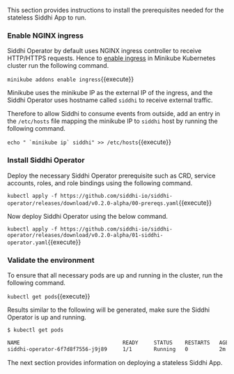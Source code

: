 This section provides instructions to install the prerequisites needed for the stateless Siddhi App to run.

### Enable NGINX ingress

Siddhi Operator by default uses NGINX ingress controller to receive HTTP/HTTPS requests. 
Hence to [enable ingress](https://kubernetes.github.io/ingress-nginx/deploy/) in Minikube Kubernetes cluster run the following command.

`minikube addons enable ingress`{{execute}}

Minikube uses the minikube IP as the external IP of the ingress, and the Siddhi Operator uses hostname called `siddhi` to receive external traffic. 

Therefore to allow Siddhi to consume events from outside, add an entry in the `/etc/hosts` file mapping the minikube IP to `siddhi` host by running the following command.

``` echo " `minikube ip` siddhi" >> /etc/hosts ```{{execute}}

### Install Siddhi Operator

Deploy the necessary Siddhi Operator prerequisite such as CRD, service accounts, roles, and role bindings using the following command.

`kubectl apply -f https://github.com/siddhi-io/siddhi-operator/releases/download/v0.2.0-alpha/00-prereqs.yaml`{{execute}}

Now deploy Siddhi Operator using the below command.

`kubectl apply -f https://github.com/siddhi-io/siddhi-operator/releases/download/v0.2.0-alpha/01-siddhi-operator.yaml`{{execute}}

### Validate the environment

To ensure that all necessary pods are up and running in the cluster, run the following command.

`kubectl get pods`{{execute}}

Results similar to the following will be generated, make sure the Siddhi Operator is up and running. 

```sh
$ kubectl get pods

NAME                                 READY     STATUS    RESTARTS   AGE
siddhi-operator-6f7d8f7556-j9j89     1/1       Running   0          2m
```

The next section provides information on deploying a stateless Siddhi App.
